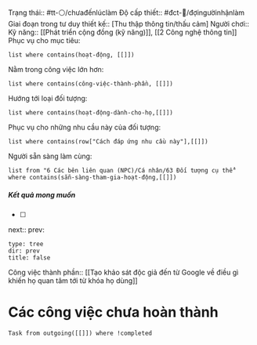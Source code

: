 Trạng thái:: #tt-⚪/chưađếnlúclàm
Độ cấp thiết:: #đct-🍃/đợingườinhậnlàm 
Giai đoạn trong tư duy thiết kế:: [Thu thập thông tin/thấu cảm]
Người chơi::
Kỹ năng:: [[Phát triển cộng đồng (kỹ năng)]], [[2 Công nghệ thông tin]]
Phục vụ cho mục tiêu:
```dataview
list where contains(hoạt-động, [[]])
```
Nằm trong công việc lớn hơn:
```dataview
list where contains(công-việc-thành-phần, [[]])
```
Hướng tới loại đối tượng:
```dataview
list where contains(hoạt-động-dành-cho-họ,[[]])
```
Phục vụ cho những nhu cầu này của đối tượng:
```dataview
list where contains(row["Cách đáp ứng nhu cầu này"],[[]])
```
Người sẵn sàng làm cùng:
```dataview
list from "6 Các bên liên quan (NPC)/Cá nhân/63 Đối tượng cụ thể" where contains(sẵn-sàng-tham-gia-hoạt-động,[[]])
```

##### Kết quả mong muốn
- [ ] 
next::
prev:
```breadcrumbs
type: tree
dir: prev
title: false
```

Công việc thành phần:: [[Tạo khảo sát độc giả đến từ Google về điều gì khiến họ quan tâm tới từ khóa họ dùng]] 
# Các công việc chưa hoàn thành
```dataview
Task from outgoing([[]]) where !completed
```



